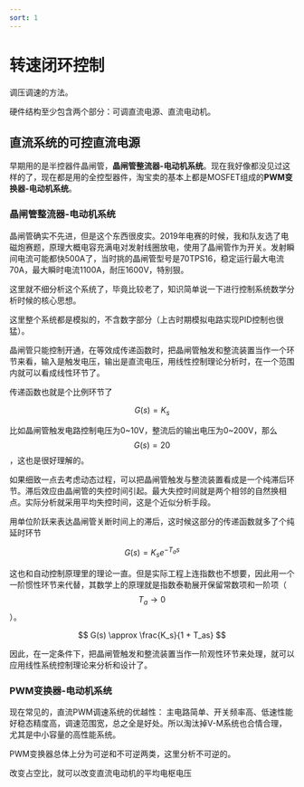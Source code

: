 ```yaml
---
sort: 1
---
```

# 转速闭环控制

调压调速的方法。

硬件结构至少包含两个部分：可调直流电源、直流电动机。

## 直流系统的可控直流电源

早期用的是半控器件晶闸管，**晶闸管整流器-电动机系统**。现在我好像都没见过这样的了，现在都是用的全控型器件，淘宝卖的基本上都是MOSFET组成的**PWM变换器-电动机系统**。


### 晶闸管整流器-电动机系统

晶闸管确实不先进，但是这个东西很皮实。2019年电赛的时候，我和队友选了电磁炮赛题，原理大概电容充满电对发射线圈放电，使用了晶闸管作为开关。发射瞬间电流可能都快500A了，当时挑的晶闸管型号是70TPS16，稳定运行最大电流70A，最大瞬时电流1100A，耐压1600V，特别狠。


这里就不细分析这个系统了，毕竟比较老了，知识简单说一下进行控制系统数学分析时候的核心思想。

这里整个系统都是模拟的，不含数字部分（上古时期模拟电路实现PID控制也很猛）。

晶闸管只能控制开通，在等效成传递函数时，把晶闸管触发和整流装置当作一个环节来看，输入是触发电压，输出是直流电压，用线性控制理论分析时，在一个范围内就可以看成线性环节了。

传递函数也就是个比例环节了

$$ G(s) = K_s $$

比如晶闸管触发电路控制电压为0~10V，整流后的输出电压为0~200V，那么$$ G(s) = 20 $$，这也是很好理解的。

如果细致一点去考虑动态过程，可以把晶闸管触发与整流装置看成是一个纯滞后环节。滞后效应由晶闸管的失控时间引起。最大失控时间就是两个相邻的自然换相点。实际分析就采用平均失控时间，这是个近似分析手段。

用单位阶跃来表达晶闸管关断时间上的滞后，这时候这部分的传递函数就多了个纯延时环节

$$ G(s) = K_s e^{-T_a s} $$

这也和自动控制原理里的理论一直。但是实际工程上连指数也不想要，因此用一个一阶惯性环节来代替，其数学上的原理就是指数泰勒展开保留常数项和一阶项（$$ T_a \to 0 $$）。

$$ G(s) \approx \frac{K_s}{1 + T_as} $$

因此，在一定条件下，把晶闸管触发和整流装置当作一阶观性环节来处理，就可以应用线性系统控制理论来分析和设计了。


### PWM变换器-电动机系统

现在常见的，直流PWM调速系统的优越性：
主电路简单、开关频率高、低速性能好稳态精度高，调速范围宽，总之全是好处。所以淘汰掉V-M系统也合情合理，尤其是中小容量的高性能系统。


PWM变换器总体上分为可逆和不可逆两类，这里分析不可逆的。

改变占空比，就可以改变直流电动机的平均电枢电压


